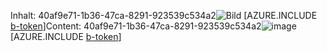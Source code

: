 <span data-ttu-id="b869c-101">Inhalt: 40af9e71-1b36-47ca-8291-923539c534a2![Bild](d8702c04-475e-40ff-9081-3fdd1ee72741.png)
[AZURE.INCLUDE [b-token](1310f156-f7fa-4a34-aaaf-99613248d11e.md)]</span><span class="sxs-lookup"><span data-stu-id="b869c-101">Content: 40af9e71-1b36-47ca-8291-923539c534a2![image](d8702c04-475e-40ff-9081-3fdd1ee72741.png)
[AZURE.INCLUDE [b-token](1310f156-f7fa-4a34-aaaf-99613248d11e.md)]</span></span>
